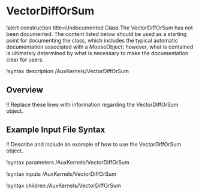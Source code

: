 # VectorDiffOrSum

!alert construction title=Undocumented Class
The VectorDiffOrSum has not been documented. The content listed below should be used as a starting point for
documenting the class, which includes the typical automatic documentation associated with a
MooseObject; however, what is contained is ultimately determined by what is necessary to make the
documentation clear for users.

!syntax description /AuxKernels/VectorDiffOrSum

## Overview

!! Replace these lines with information regarding the VectorDiffOrSum object.

## Example Input File Syntax

!! Describe and include an example of how to use the VectorDiffOrSum object.

!syntax parameters /AuxKernels/VectorDiffOrSum

!syntax inputs /AuxKernels/VectorDiffOrSum

!syntax children /AuxKernels/VectorDiffOrSum
